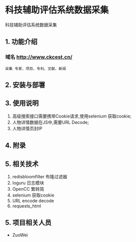 # 科技辅助评估系统数据采集

科技辅助评估系统数据采集

## 1. 功能介绍
### 域名 http://www.ckcest.cn/
    采集 专家、项目、专利、文献、新闻

## 2. 安装与部署

## 3. 使用说明
1. 高级搜索接口需要携带Cookie请求,使用selenium 获取cookie;
2. 人物详情数据在JS中,需要URL Decode;
3. 人物详情页封IP
## 4. 附录

## 5. 相关技术
1. redisbloomfilter 布隆过滤器
2. loguru 日志模块
3. OpenCC 繁转简
4. selenium 获取cookie
5. URL encode decode
6. requests_html

## 5. 项目相关人员

- ZuoWei
